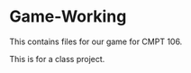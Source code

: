 Game-Working
============

This contains files for our game for CMPT 106.


This is for a class project.
